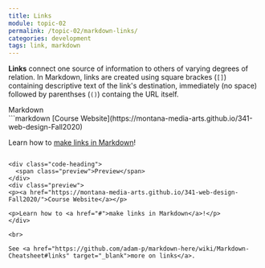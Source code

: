 ```yaml
---
title: Links
module: topic-02
permalink: /topic-02/markdown-links/
categories: development
tags: link, markdown
---
```


<div class="divider-heading"></div>

**Links** connect one source of information to others of varying degrees of relation. In Markdown, links are created using square brackes (`[]`) containing descriptive text of the link's destination, immediately (no space) followed by parenthses (`()`) containg the URL itself.

<div class="code-heading">
  <span class="md">Markdown</span>
</div>
```markdown
[Course Website](https://montana-media-arts.github.io/341-web-design-Fall2020)

Learn how to [make links in Markdown](../topic-02/markdown-links)!
```

<div class="code-heading">
  <span class="preview">Preview</span>
</div>
<div class="preview">
<p><a href="https://montana-media-arts.github.io/341-web-design-Fall2020/">Course Website</a></p>

<p>Learn how to <a href="#">make links in Markdown</a>!</p>
</div>

<br>

See <a href="https://github.com/adam-p/markdown-here/wiki/Markdown-Cheatsheet#links" target="_blank">more on links</a>.
